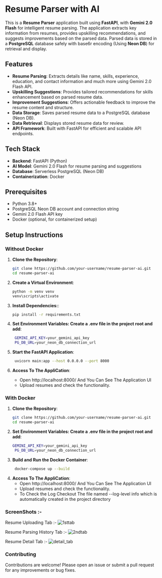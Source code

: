# Resume Parser with AI

This is a **Resume Parser** application built using **FastAPI**, with **Gemini 2.0 Flash** for intelligent resume parsing. The application extracts key information from resumes, provides upskilling recommendations, and suggests improvements based on the parsed data. Parsed data is stored in a **PostgreSQL** database safely with base6r encoding (Using **Neon DB**) for retrieval and display.

## Features
- **Resume Parsing**: Extracts details like name, skills, experience, education, and contact information and much more using Gemini 2.0 Flash API.
- **Upskilling Suggestions**: Provides tailored recommendations for skills enhancement based on parsed resume data.
- **Improvement Suggestions**: Offers actionable feedback to improve the resume content and structure.
- **Data Storage**: Saves parsed resume data to a PostgreSQL database (Neon DB).
- **Data Retrieval**: Displays stored resume data for review.
- **API Framework**: Built with FastAPI for efficient and scalable API endpoints.

## Tech Stack
- **Backend**: FastAPI (Python)
- **AI Model**: Gemini 2.0 Flash for resume parsing and suggestions
- **Database**: Serverless PostgreSQL (Neon DB)
- **Containerization**: Docker 

## Prerequisites
- Python 3.8+
- PostgreSQL Neon DB account and connection string
- Gemini 2.0 Flash API key
- Docker (optional, for containerized setup)

## Setup Instructions

### Without Docker
1. **Clone the Repository**:
   ```bash
   git clone https://github.com/your-username/resume-parser-ai.git
   cd resume-parser-ai

2. **Create a Virtual Environment**:
   ```bash
   python -m venv venv
   venv\scripts\activate

3. **Install Dependencies:**:
   ```bash
   pip install -r requirements.txt

4. **Set Environment Variables: Create a .env file in the project root and add**:
   ```bash
    GEMINI_API_KEY=your_gemini_api_key
    PG_DB_URL=your_neon_db_connection_url

5. **Start the FastAPI Application**:
   ```bash
    uvicorn main:app --host 0.0.0.0 --port 8000

6. **Access To The AppliCation**:
   
    - Open http://localhost:8000/ And You Can See The Application UI
    - Upload resumes and check the functionality.


### With Docker
1. **Clone the Repository**:
   ```bash
   git clone https://github.com/your-username/resume-parser-ai.git
   cd resume-parser-ai

2. **Set Environment Variables: Create a .env file in the project root and add**:
   ```bash
   GEMINI_API_KEY=your_gemini_api_key
    PG_DB_URL=your_neon_db_connection_url

3. **Build and Run the Docker Container**:
   ```bash
    docker-compose up --build

4. **Access To The AppliCation**:
    - Open http://localhost:8000/ And You Can See The Application UI
    - Upload resumes and check the functionality.
    - To Check the Log Checkout The file named --log-level info which is automatically created in the project directory

### ScreenShots :- 
Resume Uploading Tab :- 
![1sttab](https://github.com/user-attachments/assets/8679e514-b4de-445c-af0d-b859af0f282a)

Resume Parsing History Tab :- 
![2ndtab](https://github.com/user-attachments/assets/18eec6f4-6389-49fe-8625-3663650c5c84)

Resume Detail Tab :- 
![detail_tab](https://github.com/user-attachments/assets/1bdc24e8-821b-4aad-8840-70421823f528)



### Contributing
Contributions are welcome! Please open an issue or submit a pull request for any improvements or bug fixes.



